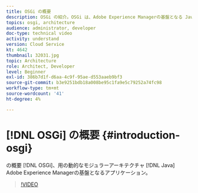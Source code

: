 ```yaml
---
title: OSGi の概要
description: OSGi の紹介。OSGi は、Adobe Experience Managerの基盤となる Java アプリケーション用の動的なモジュラーアーキテクチャです。
topics: osgi, architecture
audience: administrator, developer
doc-type: technical video
activity: understand
version: Cloud Service
kt: 4642
thumbnail: 32031.jpg
topic: Architecture
role: Architect, Developer
level: Beginner
exl-id: 386b7d1f-d6aa-4c9f-95ae-d553aaeb9bf3
source-git-commit: b3e9251bdb18a008be95c1fa9e5c79252a74fc98
workflow-type: tm+mt
source-wordcount: '41'
ht-degree: 4%

---
```


# [!DNL OSGi] の概要 {#introduction-osgi}

の概要 [!DNL OSGi]、用の動的なモジュラーアーキテクチャ [!DNL Java] Adobe Experience Managerの基盤となるアプリケーション。

>[!VIDEO](https://video.tv.adobe.com/v/32031?quality=12&learn=on)
